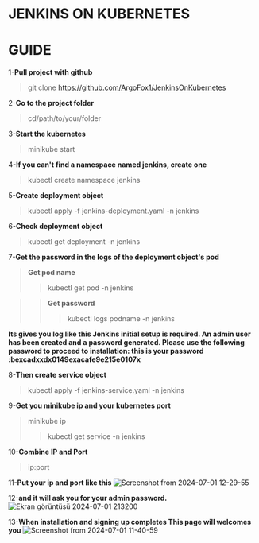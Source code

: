 # JENKINS ON KUBERNETES

# GUIDE 

1-**Pull project with github**
>git clone https://github.com/ArgoFox1/JenkinsOnKubernetes

2-**Go to the project folder**
>cd/path/to/your/folder

3-**Start the kubernetes**
>minikube start

4-**If you can't find a namespace named jenkins, create one**
>kubectl create namespace jenkins

5-**Create deployment object**
>kubectl apply -f jenkins-deployment.yaml -n jenkins

6-**Check deployment object**
>kubectl get deployment -n jenkins

7-**Get the password in the logs of the deployment object's pod**
>**Get pod name**
>>kubectl get pod -n jenkins

>>**Get password**
>>>kubectl logs podname -n jenkins

**Its gives you log like this Jenkins initial setup is required. An admin user has been created and a password generated.
      Please use the following password to proceed to installation:
      this is your password :bexcadxxdx0149exacafe9e215e0107x**

8-**Then create service object**
>kubectl apply -f jenkins-service.yaml -n jenkins

9-**Get you minikube ip and your kubernetes port**
>minikube ip
>>kubectl get service -n jenkins

10-**Combine IP and Port**
>ip:port

11-**Put your ip and port like this**
![Screenshot from 2024-07-01 12-29-55](https://github.com/ArgoFox1/JenkinsOnKubernetes/assets/105239243/0f1b11a5-43f9-4ab7-9f53-cff38902ded0)

12-**and it will ask you for your admin password.**
![Ekran görüntüsü 2024-07-01 213200](https://github.com/ArgoFox1/JenkinsOnKubernetes/assets/105239243/8eba2877-74f9-44c5-bc98-732fce74b846)

13-**When installation and signing up completes This page will welcomes you**
![Screenshot from 2024-07-01 11-40-59](https://github.com/ArgoFox1/JenkinsOnKubernetes/assets/105239243/55dac019-b02c-4d3c-ba6d-2d758e1d8e5e)

